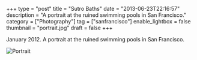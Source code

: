 +++
type = "post"
title = "Sutro Baths"
date = "2013-06-23T22:16:57"
description = "A portrait at the ruined swimming pools in San Francisco."
category = ["Photography"]
tag = ["sanfrancisco"]
enable_lightbox = false
thumbnail = "portrait.jpg"
draft = false
+++

<p>January 2012. A portrait at the ruined swimming pools in San Francisco.</p>
<p><img style="display:block; margin-left:auto; margin-right:auto;" src="portrait.jpg" alt="Portrait" title="Portrait" border="0"   /></p>
